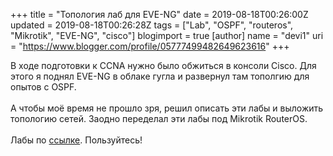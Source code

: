 +++
title = "Топология лаб для EVE-NG"
date = 2019-08-18T00:26:00Z
updated = 2019-08-18T00:26:28Z
tags = ["Lab", "OSPF", "routeros", "Mikrotik", "EVE-NG", "cisco"]
blogimport = true 
[author]
	name = "devi1"
	uri = "https://www.blogger.com/profile/05777499482649623616"
+++

В ходе подготовки к CCNA нужно было обжиться в консоли Cisco. Для этого я поднял EVE-NG в облаке гугла и развернул там тополгию для опытов с OSPF.<br /><br />А чтобы моё время не прошло зря, решил описать эти лабы и выложить топологию сетей. Заодно переделал эти лабы под Mikrotik RouterOS.<br /><br />Лабы по <a href="https://github.com/devi1/Labs" target="_blank">ссылке</a>. Пользуйтесь!<br /><br /><br />
